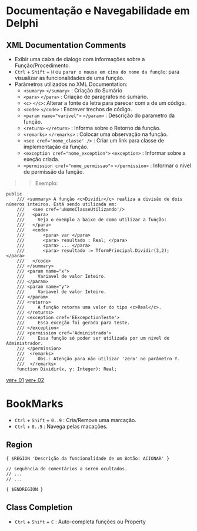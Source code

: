 # Documentação e Navegabilidade em Delphi


## XML Documentation Comments
- Exibir uma caixa de dialogo com informações sobre a Função/Procedimento.
- `Ctrl` + `Shift` + `H` ou `parar o mouse em cima do nome da função`: para visualizar as funcionalidades de uma função.
- Parâmetros utilizados no XML Documentation:
  - `<sumary>` `</sumary>` : Criação do Sumário
  - `<para>` `</para>` : Criação de paragrafos no sumario.
  - `<c>` `</c>`: Alterar a fonte da letra para parecer com a de um código.
  - `<code>` `</code>` : Escrever trechos de código.
  - `<param name="varivel">` `</param>` : Descrição do parametro da função.
  - `<return>` `</return>` : Informa sobre o Retorno da função.
  - `<remarks>` `</remarks>` : Colocar uma observação na função.
  - `<see cref='nome_classe' />` : Criar um link para classe de implementação da função.
  - `<exception cref="nome_exception">` `<exception>` : Informar sobre a exeção criada.
  - `<permission cref="nome_permissao">` `</permission>` : Informar o nivel de permissão da função.

>> Exemplo:
~~~Delphi
public
    /// <summary> A função <c>Dividir</c> realiza a divisão de dois números inteiros. Está sendo utilizada em:
    ///   <see cref='uNomeClasseUtilizando'/>
    ///   <para>
    ///     Veja o exemplo a baixo de como utilizar a função:
    ///   </para>
    ///   <code>
    ///       <para> var </para>
    ///       <para> resultado : Real; </para>
    ///       <para> ... </para>
    ///       <para> resultado := TformPrincipal.Dividir(3,2);   </para>
    ///   </code>
    /// </summary>
    /// <param name="x">
    ///     Variavel de valor Inteiro.
    /// </param>
    /// <param name="y">
    ///     Variavel de valor Inteiro.
    /// </param>
    /// <returns>
    ///     A função retorna uma valor do tipo <c>Real</c>.
    /// </returns>
    /// <exception cref='EExcepctionTeste'>
    ///     Essa exceção foi gerada para teste.
    /// </exception>
    /// <permission cref='Administrado'>
    ///     Essa função só poder ser utilizada por um nivel de Administrador.
    /// </permission>
    ///  <remarks>
    ///     Obs.: Atenção para não utilizar 'zero' no parâmetro Y.
    ///  </remarks>
    function Dividir(x, y: Integer): Real;
~~~
[ver+ 01](http://docwiki.embarcadero.com/RADStudio/XE3/en/XML_Documentation_Comments)
[ver+ 02](https://www.youtube.com/watch?v=bQ5dSiLfwZI)


# BookMarks
- `Ctrl` + `Shift` + `0..9` : Cria/Remove uma marcação.
- `Ctrl` + `0..9` : Navega pelas macações.

## Region
~~~Delphi
{ $REGION 'Descrição da funcionalidade de um Botão: ACIONAR' }

// sequência de comentários a serem ocultados.
// ...
// ...

{ $ENDREGION }
~~~

## Class Completion
- `Ctrl` + `Shift` + `C` : Auto-completa funções ou Property
